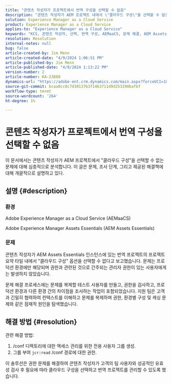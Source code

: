```yaml
---
title: "콘텐츠 작성자가 프로젝트에서 번역 구성을 선택할 수 없음"
description: "콘텐츠 작성자가 AEM 프로젝트 내에서 \"클라우드 구성\"을 선택할 수 없으므로 번역 구성을 효율적으로 관리할 수 없습니다."
solution: Experience Manager as a Cloud Service
product: Experience Manager as a Cloud Service
applies-to: "Experience Manager as a Cloud Service"
keywords: "KCS, 콘텐츠 작성자, 선택, 번역 구성, AEMaaCS, 문제 해결, AEM Assets Essentials, Adobe Experience Manager as a Cloud Service, 프로젝트"
resolution: Resolution
internal-notes: null
bug: false
article-created-by: Jim Menn
article-created-date: "4/9/2024 1:06:51 PM"
article-published-by: Jim Menn
article-published-date: "4/9/2024 1:13:22 PM"
version-number: 2
article-number: KA-23880
dynamics-url: "https://adobe-ent.crm.dynamics.com/main.aspx?forceUCI=1&pagetype=entityrecord&etn=knowledgearticle&id=70690e04-72f6-ee11-a1fe-6045bd006268"
source-git-commit: bcaa0cc0c7d30137b3f1463711d9d253190bafbf
workflow-type: tm+mt
source-wordcount: '264'
ht-degree: 1%

---
```


# 콘텐츠 작성자가 프로젝트에서 번역 구성을 선택할 수 없음


이 문서에서는 콘텐츠 작성자가 AEM 프로젝트에서 &quot;클라우드 구성&quot;을 선택할 수 없는 문제에 대해 심층적으로 분석합니다. 이 글은 문제, 조사 단계, 그리고 제공된 해결책에 대해 개괄적으로 설명하고 있다.

## 설명 {#description}


### 환경

Adobe Experience Manager as a Cloud Service (AEMaaCS)

Adobe Experience Manager Assets Essentials (AEM Assets Essentials)

### 문제 

콘텐츠 작성자가 AEM Assets Essentials 인스턴스에 있는 번역 프로젝트의 프로젝트 요약 타일 내에서 &quot;클라우드 구성&quot; 옵션을 선택할 수 없다고 보고했습니다. 문제는 프로덕션 환경에만 해당되며 권한과 관련된 것으로 간주되는 관리자 권한이 있는 사용자에게는 발생하지 않았습니다.

문제 해결 프로세스에는 문제를 복제할 테스트 사용자를 만들고, 권한을 검사하고, 프로덕션 환경과 다른 환경 간의 차이점을 조사하는 작업이 포함되었습니다. 지원 팀은 고객과 긴밀히 협력하여 컨텍스트를 이해하고 문제를 복제하며 권한, 환경별 구성 및 캐싱 문제와 같은 잠재적 원인을 탐색했습니다.


## 해결 방법 {#resolution}


관련 해결 방법:

1. /conf 디렉토리에 대한 액세스 관리를 위한 전용 사용자 그룹 생성.
2. 그룹 부여 `jcr:read` /conf 경로에 대한 권한.


이 솔루션은 권한 문제를 해결하여 콘텐츠 작성자가 고객의 팀 사용자와 성공적인 유효성 검사 후 필요에 따라 클라우드 구성을 선택하고 번역 프로젝트를 관리할 수 있도록 했습니다.
